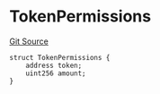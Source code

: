 # TokenPermissions
[Git Source](https://github.com/ArrakisFinance/arrakis-modular/blob/22c7b5c5fce6ff4d3a051aa4fbf376745815e340/src/structs/SPermit2.sol)


```solidity
struct TokenPermissions {
    address token;
    uint256 amount;
}
```

